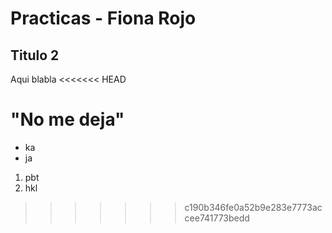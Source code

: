 # Practicas - Fiona Rojo
## Titulo 2
Aqui blabla
<<<<<<< HEAD

"No me deja"
=======
- ka
- ja
1.  pbt
1.  hkl
>>>>>>> c190b346fe0a52b9e283e7773accee741773bedd
